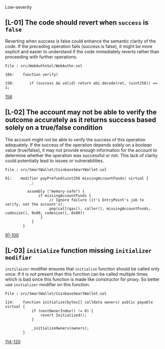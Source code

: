 Low-severity

## [L-01] The code should revert when `success` is `false`

Reverting when success is false could enhance the semantic clarity of the code. If the preceding operation fails (success is false), it might be more explicit and easier to understand if the code immediately reverts rather than proceeding with further operations.

```solidity
File : src/WebAuthnSol/WebAuthn.sol

104:    function verify(

158:       if (success && valid) return abi.decode(ret, (uint256)) == 1;

```
[158](https://github.com/code-423n4/2024-03-coinbase/blob/main/src/WebAuthnSol/WebAuthn.sol#L158)

## [L-02] The account may not be able to verify the outcome accurately as it returns success based solely on a true/false condition 

The account might not be able to verify the success of this operation adequately. If the success of the operation depends solely on a boolean value (true/false), it may not provide enough information for the account to determine whether the operation was successful or not. This lack of clarity could potentially lead to issues or vulnerabilities.

```solidity
File : src/SmartWallet/CoinbaseSmartWallet.sol

91:    modifier payPrefund(uint256 missingAccountFunds) virtual {
           _;

          assembly ("memory-safe") {
               if missingAccountFunds {
                    // Ignore failure (it's EntryPoint's job to verify, not the account's).
                    pop(call(gas(), caller(), missingAccountFunds, codesize(), 0x00, codesize(), 0x00))
                }
            }
        }

```
[91-100](https://github.com/code-423n4/2024-03-coinbase/blob/main/src/SmartWallet/CoinbaseSmartWallet.sol#L91C1-L100C6)

## [L-03] `initialize` function missing `initializer` `modifier`
`initilaizer` modifier ensures that `initialize` function should be called only once. If it is not present than this function can be called multiple times which is bad since this function is made like constructor for proxy. So better use `initializer` modifier on this function.
```solidity
File : src/SmartWallet/CoinbaseSmartWallet.sol

114:    function initialize(bytes[] calldata owners) public payable virtual {
            if (nextOwnerIndex() != 0) {
                revert Initialized();
            }

            _initializeOwners(owners);
        }

```
[114-120](https://github.com/code-423n4/2024-03-coinbase/blob/main/src/SmartWallet/CoinbaseSmartWallet.sol#L114C1-L120C6)